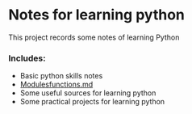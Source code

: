 # Notes for learning python

This project records some notes of learning Python



### Includes:

+  Basic python skills notes
  + [Modulesfunctions.md](https://github.com/RinLinux/Auto_python/blob/master/Modulesfunctions.md) 
+ Some useful sources for learning python
+ Some practical projects for learning python


